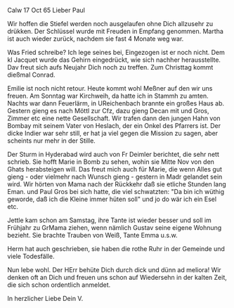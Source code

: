  Calw 17 Oct 65
Lieber Paul

Wir hoffen die Stiefel werden noch ausgelaufen ohne Dich allzusehr zu drükken. Der Schlüssel wurde mit Freuden in Empfang genommen. Martha ist auch wieder zurück, nachdem sie fast 4 Monate weg war.

Was Fried schreibe? Ich lege seines bei, Eingezogen ist er noch nicht. Dem kl Jacquet wurde das Gehirn eingedrückt, wie sich nachher herausstellte. Dav freut sich aufs Neujahr Dich noch zu treffen. Zum Christtag kommt dießmal Conrad.

Emilie ist noch nicht retour. Heute kommt wohl Meßner auf den wir uns freuen. Am Sonntag war Kirchweih, da hatte ich in Stammh zu amten. Nachts war dann Feuerlärm, in UReichenbach brannte ein großes Haus ab. Gestern gieng es nach Möttl zur Cfz, dazu gieng Decan mit und Gros, Zimmer etc eine nette Gesellschaft. Wir trafen dann den jungen Hahn von Bombay mit seinem Vater von Heslach, der ein Onkel des Pfarrers ist. Der dicke Indier war sehr still, er hat ja viel gegen die Mission zu sagen, aber scheints nur mehr in der Stille.

Der Sturm in Hyderabad wird auch von Fr Deimler berichtet, die sehr nett schrieb. Sie hofft Marie in Bomb zu sehen, wohin sie Mitte Nov von den Ghats herabsteigen will. Das freut mich auch für Marie, die wenn Alles gut gieng - oder vielmehr nach Wunsch gieng - gestern in Madr gelandet sein wird. Wir hörten von Mama nach der Rückkehr daß sie etliche Stunden lang Eman. und Paul Gros bei sich hatte, die viel schwatzten: "Da bin ich wüthig geworde, daß ich die Kleine immer hüten soll" und jo do wär ich ein Esel etc.

Jettle kam schon am Samstag, ihre Tante ist wieder besser und soll im Frühjahr zu GrMama ziehen, wenn nämlich Gustav seine eigene Wohnung bezieht. Sie brachte Trauben von Weiß, Tante Emma u.s.w.

Herm hat auch geschrieben, sie haben die rothe Ruhr in der Gemeinde und viele Todesfälle.

Nun lebe wohl. Der HErr behüte Dich durch dick und dünn ad meliora! Wir denken oft an Dich und freuen uns schon auf Wiedersehn in der kalten Zeit, die sich schon ordentlich anmeldet.

 In herzlicher Liebe
 Dein V.

